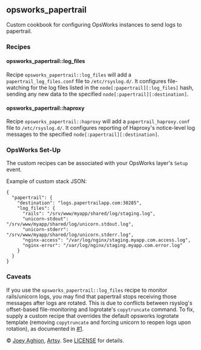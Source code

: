 ## opsworks_papertrail

Custom cookbook for configuring OpsWorks instances to send logs to papertrail.


### Recipes

#### opsworks_papertrail::log_files

Recipe `opsworks_papertrail::log_files` will add a `papertrail_log_files.conf` file to `/etc/rsyslog.d/`. It configures file-watching for the log files listed in the `node[:papertrail][:log_files]` hash, sending any new data to the specified `node[:papertrail][:destination]`.

#### opsworks_papertrail::haproxy

Recipe `opsworks_papertrail::haproxy` will add a `papertrail_haproxy.conf` file to `/etc/rsyslog.d/`. It configures reporting of Haproxy's notice-level log messages to the specified `node[:papertrail][:destination]`.


### OpsWorks Set-Up

The custom recipes can be associated with your OpsWorks layer's `Setup` event.

Example of custom stack JSON:

    {
      "papertrail": {
        "destination": "logs.papertrailapp.com:30285",
        "log_files": {
          "rails": "/srv/www/myapp/shared/log/staging.log",
          "unicorn-stdout": "/srv/www/myapp/shared/log/unicorn.stdout.log",
          "unicorn-stderr": "/srv/www/myapp/shared/log/unicorn.stderr.log",
          "nginx-access": "/var/log/nginx/staging.myapp.com.access.log",
          "nginx-error": "/var/log/nginx/staging.myapp.com.error.log"
        }
      }
    }


### Caveats

If you use the `opsworks_papertrail::log_files` recipe to monitor rails/unicorn logs, you may find that papertrail stops receiving those messages after logs are rotated. This is due to conflicts between rsyslog's offset-based file-monitoring and logrotate's `copytruncate` command. To fix, supply a custom recipe that overrides the default opsworks logrotate template (removing `copytruncate` and forcing unicorn to reopen logs upon rotation), as documented in [#1](https://github.com/joeyAghion/opsworks_papertrail/issues/1).


&copy; [Joey Aghion](http://joey.aghion.com), [Artsy](http://artsy.net). See [LICENSE](LICENSE) for details.
